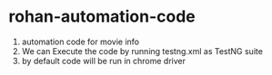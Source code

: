 # rohan-automation-code
1. automation code for movie info
2. We can Execute the code by running testng.xml as TestNG suite
3. by default code will be run in chrome driver
